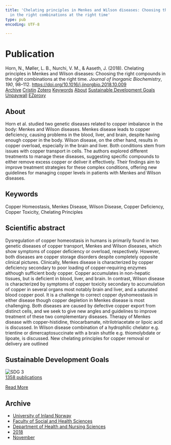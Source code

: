 ```yaml
---
title: 'Chelating principles in Menkes and Wilson diseases: Choosing the right compounds
  in the right combinations at the right time'
type: pub
encoding: UTF-8

---
```

<h1>Publication</h1>
<article id="csl-bib-container-9J3GQME4" class="csl-bib-container">
  <div class="csl-bib-body"> <div class="csl-entry">Horn, N., Møller, L. B., Nurchi, V. M., &#38; Aaseth, J. (2018). Chelating principles in Menkes and Wilson diseases: Choosing the right compounds in the right combinations at the right time. <i>Journal of Inorganic Biochemistry</i>, <i>190</i>, 98–112. <a href="https://doi.org/10.1016/j.jinorgbio.2018.10.009">https://doi.org/10.1016/j.jinorgbio.2018.10.009</a></div> </div>
  <div class="csl-bib-buttons">
    <a href="#taxonomy-article-9J3GQME4" alt="archive" class="csl-bib-button">Archive</a>
    <a href="https://app.cristin.no/results/show.jsf?id=1627932" alt="Cristin" class="csl-bib-button">Cristin</a>
    <a href="http://zotero.org/groups/5881554/items/9J3GQME4" alt="Zotero" class="csl-bib-button">Zotero</a>
    <a href="#keywords-article-9J3GQME4" alt="keywords" class="csl-bib-button">Keywords</a>
    <a href="#about-article-9J3GQME4" alt="about_pub" class="csl-bib-button">About</a>
    <a href="#sdg-article-9J3GQME4" alt="sdg" class="csl-bib-button">Sustainable Development Goals</a>
    <a href="https://doi.org/10.1016/j.jinorgbio.2018.10.009" alt="Unpaywall" class="csl-bib-button">Unpaywall</a>
    <a href="https://doi.org/10.1016/j.jinorgbio.2018.10.009" alt="EZproxy" class="csl-bib-button">EZproxy</a>
  </div>
  <div id="csl-bib-meta-container-9J3GQME4"></div>
</article>
<div id="csl-bib-meta-9J3GQME4" class="csl-bib-meta">
  <article id="about-article-9J3GQME4" class="about_pub-article">
    <h1>About</h1>
    Horn et al. studied two genetic diseases related to copper imbalance in the body: Menkes and Wilson diseases. Menkes disease leads to copper deficiency, causing problems in the blood, liver, and brain, despite having enough copper in the body. Wilson disease, on the other hand, results in copper overload, especially in the brain and liver. Both conditions stem from issues with copper transport in cells. The authors explored different treatments to manage these diseases, suggesting specific compounds to either remove excess copper or deliver it effectively. Their findings aim to improve treatment strategies for these complex conditions, offering new guidelines for managing copper levels in patients with Menkes and Wilson diseases.
  </article>
  <article id="keywords-article-9J3GQME4" class="keywords-article">
    <h1>Keywords</h1>
    Copper Homeostasis, Menkes Disease, Wilson Disease, Copper Deficiency, Copper Toxicity, Chelating Principles
  </article>
  <article id="abstract-article-9J3GQME4" class="abstract-article">
    <h1>Scientific abstract</h1>
    Dysregulation of copper homeostasis in humans is primarily found in two genetic diseases of copper transport, Menkes and Wilson diseases, which show symptoms of copper deficiency or overload, respectively. However, both diseases are copper storage disorders despite completely opposite clinical pictures. Clinically, Menkes disease is characterized by copper deficiency secondary to poor loading of copper-requiring enzymes although sufficient body copper. Copper accumulates in non-hepatic tissues, but is deficient in blood, liver, and brain. In contrast, Wilson disease is characterized by symptoms of copper toxicity secondary to accumulation of copper in several organs most notably brain and liver, and a saturated blood copper pool. It is a challenge to correct copper dyshomeostasis in either disease though copper depletion in Menkes disease is most challenging. Both diseases are caused by defective copper export from distinct cells, and we seek to give new angles and guidelines to improve treatment of these two complementary diseases. Therapy of Menkes disease with copper-histidine, thiocarbamate, nitrilotriacetate or lipoic acid is discussed. In Wilson disease combination of a hydrophilic chelator e.g. trientine or dimercaptosuccinate with a brain shuttle e.g. thiomolybdate or lipoate, is discussed. New chelating principles for copper removal or delivery are outlined
  </article>
  <article id="sdg-article-9J3GQME4" class="sdg-article">
    <h1>Sustainable Development Goals</h1>
    <div class="sdg-container"><div id="sdg3" class="sdg">
        <img src="{{< params subfolder >}}images/sdg/sdg03_en.png" class="image" alt="SDG 3">
        <div class="sdg-overlay">
          <a href="/en/archive/?key=?sdg=3#archive" class="sdg-publication-count"><span>1358</span> publications</a>
          <p><a href="https://sdgs.un.org/goals/goal3" class="sdg-read-more">Read More</a></p>
        </div>
      </div></div>
  </article>
  <article id="taxonomy-article-9J3GQME4" class="taxonomy-article">
    <h1>Archive</h1>
    <ul>
      <li>
        <a href="/en/archive/?key=3DCRN523">University of Inland Norway</a>
      </li>
      <li>
        <a href="/en/archive/?key=IDKFS3MX">Faculty of Social and Health Sciences</a>
      </li>
      <li>
        <a href="/en/archive/?key=GTV4ECMZ">Department of Health and Nursing Sciences</a>
      </li>
      <li>
        <a href="/en/archive/?key=676HMQBA">2018</a>
      </li>
      <li>
        <a href="/en/archive/?key=QBYYL8BM">November</a>
      </li>
    </ul>
  </article>
</div>
